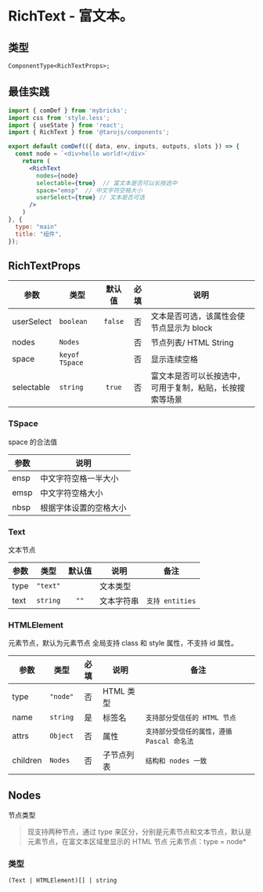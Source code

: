# RichText - 富文本。

## 类型

```tsx
ComponentType<RichTextProps>;
```

## 最佳实践

```jsx file="runtime.jsx"
import { comDef } from 'mybricks';
import css from 'style.less';
import { useState } from 'react';
import { RichText } from '@tarojs/components';

export default comDef(({ data, env, inputs, outputs, slots }) => {
  const node = `<div>hello world!</div>`
    return (
      <RichText
        nodes={node}
        selectable={true}  // 富文本是否可以长按选中
        space="emsp"  // 中文字符空格大小
        userSelect={true} // 文本是否可选
      />
    )
}, {
  type: "main"
  title: "组件",
});
```

## RichTextProps

| 参数       | 类型           | 默认值  | 必填 | 说明                                                     |
| ---------- | -------------- | :-----: | :--: | -------------------------------------------------------- |
| userSelect | `boolean`      | `false` |  否  | 文本是否可选，该属性会使节点显示为 block                 |
| nodes      | `Nodes`        |         |  否  | 节点列表/ HTML String                                    |
| space      | `keyof TSpace` |         |  否  | 显示连续空格                                             |
| selectable | `string`       | `true`  |  否  | 富文本是否可以长按选中，可用于复制，粘贴，长按搜索等场景 |

### TSpace

space 的合法值

| 参数 | 说明                   |
| ---- | ---------------------- |
| ensp | 中文字符空格一半大小   |
| emsp | 中文字符空格大小       |
| nbsp | 根据字体设置的空格大小 |

### Text

文本节点

| 参数 | 类型     | 默认值 | 说明       | 备注            |
| ---- | -------- | :----: | ---------- | --------------- |
| type | `"text"` |        | 文本类型   |                 |
| text | `string` |  `""`  | 文本字符串 | `支持 entities` |

### HTMLElement

元素节点，默认为元素节点
全局支持 class 和 style 属性，不支持 id 属性。

| 参数     | 类型     | 必填 | 说明       | 备注                                       |
| -------- | -------- | :--: | ---------- | ------------------------------------------ |
| type     | `"node"` |  否  | HTML 类型  |                                            |
| name     | `string` |  是  | 标签名     | `支持部分受信任的 HTML 节点`               |
| attrs    | `Object` |  否  | 属性       | `支持部分受信任的属性，遵循 Pascal 命名法` |
| children | `Nodes`  |  否  | 子节点列表 | `结构和 nodes 一致`                        |

## Nodes

节点类型

> 现支持两种节点，通过 type 来区分，分别是元素节点和文本节点，默认是元素节点，在富文本区域里显示的 HTML 节点 元素节点：type = node\*

### 类型

```tsx
(Text | HTMLElement)[] | string
```
